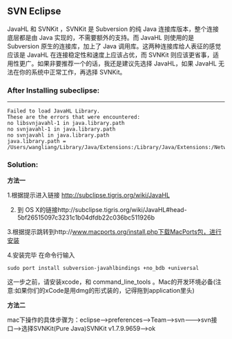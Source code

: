 ## SVN Eclipse

JavaHL 和 SVNKit ，SVNKit 是 Subversion 的纯 Java 连接库版本，整个连接底层都是由 Java 实现的，不需要额外的支持。而 JavaHL 则使用的是 Subversion 原生的连接库，加上了 Java 调用库。这两种连接库给人表征的感觉应该是 JavaHL 在连接稳定性和速度上应该占优，而 SVNKit 则应该更省事，适用性更广。如果非要推荐一个的话，我还是建议先选择 JavaHL，如果 JavaHL 无法在你的系统中正常工作，再选择 SVNKit。

### After Installing subeclipse:

-----------------------------------------------------------------
```
Failed to load JavaHL Library.
These are the errors that were encountered:
no libsvnjavahl-1 in java.library.path
no svnjavahl-1 in java.library.path
no svnjavahl in java.library.path
java.library.path = /Users/wangliang/Library/Java/Extensions:/Library/Java/Extensions:/Network/Library/Java/Extensions:/System/Library/Java/Extensions:/usr/lib/java:.
```

### Solution:

**方法一**

1.根据提示进入链接 http://subclipse.tigris.org/wiki/JavaHL

2. 到 OS X的链接http://subclipse.tigris.org/wiki/JavaHL#head-5bf26515097c3231c1b04dfdb22c036bc511926b

3.根据提示跳转到http://www.macports.org/install.php下载MacPorts包，进行安装

4.安装完毕 在命令行输入

```sudo port install subversion-javahlbindings +no_bdb +universal```

这一步之前，请安装xcode，和 command_line_tools 。Mac的开发环境必备(注意:如果你们的xCode是用dmg的形式装的，记得拖到application里头)

**方法二**

mac下操作的具体步骤为：eclipse——>preferences-->Team-->svn--->svn接口-->选择SVNKit(Pure Java)SVNKit v1.7.9.9659-->ok

